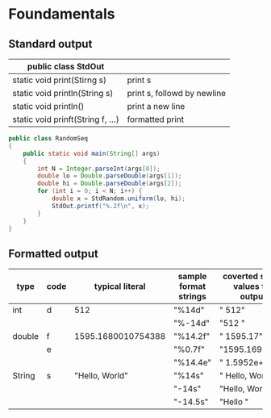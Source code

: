 # Foundamentals


## Standard output

| public class StdOut                    |                             |
|-------------------------------------- |--------------------------- |
| static void print(Stirng s)            | print s                     |
| static void println(String s)          | print s, followd by newline |
| static void println()                  | print a new line            |
| static void prinft(String f, &#x2026;) | formatted print             |

```java
public class RandomSeq
{
    public static void main(String[] args)
    {
        int N = Integer.parseInt(args[0]);
        double lo = Double.parseDouble(args[1]);
        double hi = Double.parseDouble(args[2]);
        for (int i = 0; i < N; i++) {
            double x = StdRandom.uniform(lo, hi);
            StdOut.printf("%.2f\n", x);
        }
    }
}
```

## Formatted output

| type   | code | typical literal    | sample  format strings | coverted string  values for output |
|------ |---- |------------------ |---------------------- |---------------------------------- |
| int    | d    | 512                | "%14d"                 | "           512"                   |
|        |      |                    | "%-14d"                | "512          "                    |
| double | f    | 1595.1680010754388 | "%14.2f"               | "        1595.17"                  |
|        | e    |                    | "%0.7f"                | "1595.1690011"                     |
|        |      |                    | "%14.4e"               | "     1.5952e+03"                  |
| String | s    | "Hello, World"     | "%14s"                 | "   Hello, World"                  |
|        |      |                    | "-14s"                 | "Hello, World   "                  |
|        |      |                    | "-14.5s"               | "Hello          "                  |
